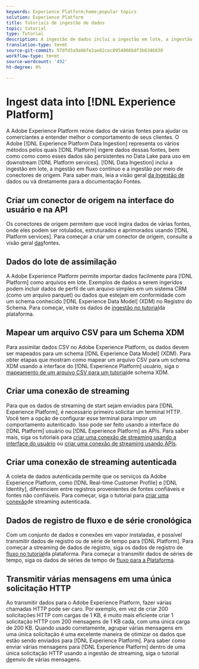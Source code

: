 ```yaml
---
keywords: Experience Platform;home;popular topics
solution: Experience Platform
title: Tutoriais de ingestão de dados
topic: tutorial
type: Tutorial
description: A ingestão de dados inclui a ingestão em lote, a ingestão em streaming e a ingestão usando conectores de origem.
translation-type: tm+mt
source-git-commit: 97dfd3a9a66fe2ae82cec8954066bdf3b6346830
workflow-type: tm+mt
source-wordcount: '492'
ht-degree: 0%

---
```



# Ingest data into [!DNL Experience Platform]

A Adobe Experience Platform reúne dados de várias fontes para ajudar os comerciantes a entender melhor o comportamento de seus clientes. O Adobe [!DNL Experience Platform Data Ingestion] representa os vários métodos pelos quais [!DNL Platform] ingere dados dessas fontes, bem como como como esses dados são persistentes no Data Lake para uso em downstream [!DNL Platform services]. [!DNL Data Ingestion] inclui a ingestão em lote, a ingestão em fluxo contínuo e a ingestão por meio de conectores de origem. Para saber mais, leia a visão geral [da Ingestão de](../ingestion/home.md) dados ou vá diretamente para a documentação [](../sources/home.md)Fontes.

## Criar um conector de origem na interface do usuário e na API

Os conectores de origem permitem que você ingira dados de várias fontes, onde eles podem ser rotulados, estruturados e aprimorados usando [!DNL Platform services]. Para começar a criar um conector de origem, consulte a visão geral [das](../sources/home.md)fontes.

## Dados do lote de assimilação

A Adobe Experience Platform permite importar dados facilmente para [!DNL Platform] como arquivos em lote. Exemplos de dados a serem ingeridos podem incluir dados de perfil de um arquivo simples em um sistema CRM (como um arquivo parquet) ou dados que estejam em conformidade com um schema conhecido [!DNL Experience Data Model] (XDM) no Registro do Schema. Para começar, visite os dados de [ingestão no tutorial](../ingestion/tutorials/ingest-batch-data.md)da plataforma.

## Mapear um arquivo CSV para um Schema XDM

Para assimilar dados CSV no Adobe Experience Platform, os dados devem ser mapeados para um schema [!DNL Experience Data Model] (XDM). Para obter etapas que mostram como mapear um arquivo CSV para um schema XDM usando a interface do [!DNL Experience Platform] usuário, siga o [mapeamento de um arquivo CSV para um tutorial](../ingestion/tutorials/map-a-csv-file.md)de schema XDM.

## Criar uma conexão de streaming

Para que os dados de streaming de start sejam enviados para [!DNL Experience Platform], é necessário primeiro solicitar um terminal HTTP. Você tem a opção de configurar esse terminal para impor um comportamento autenticado. Isso pode ser feito usando a interface do [!DNL Platform] usuário ou [!DNL Experience Platform] as APIs. Para saber mais, siga os tutoriais para [criar uma conexão de streaming usando a interface do usuário](../ingestion/tutorials/create-streaming-connection-ui.md) ou [criar uma conexão de streaming usando APIs](../ingestion/tutorials/create-streaming-connection.md).

## Criar uma conexão de streaming autenticada

A coleta de dados autenticada permite que os serviços da Adobe Experience Platform, como [!DNL Real-time Customer Profile] e [!DNL Identity], diferenciem entre registros provenientes de fontes confiáveis e fontes não confiáveis. Para começar, siga o tutorial para [criar uma conexão](../ingestion/tutorials/create-authenticated-streaming-connection.md)de streaming autenticada.

## Dados de registro de fluxo e de série cronológica

Com um conjunto de dados e conexões em vapor instaladas, é possível transmitir dados de registro ou de série de tempo para [!DNL Platform]. Para começar a streaming de dados de registro, siga os dados de registro de [fluxo no tutorial](../ingestion/tutorials/streaming-record-data.md)da plataforma. Para começar a transmitir dados de séries de tempo, siga os dados de séries de tempo de [fluxo para a Plataforma](../ingestion/tutorials/streaming-time-series-data.md).

## Transmitir várias mensagens em uma única solicitação HTTP

Ao transmitir dados para o Adobe Experience Platform, fazer várias chamadas HTTP pode ser caro. Por exemplo, em vez de criar 200 solicitações HTTP com cargas de 1 KB, é muito mais eficiente criar 1 solicitação HTTP com 200 mensagens de 1 KB cada, com uma única carga de 200 KB. Quando usado corretamente, agrupar várias mensagens em uma única solicitação é uma excelente maneira de otimizar os dados que estão sendo enviados para [!DNL Experience Platform]. Para saber como enviar várias mensagens para [!DNL Experience Platform] dentro de uma única solicitação HTTP usando a ingestão de streaming, siga o tutorial [de](../ingestion/tutorials/streaming-multiple-messages.md)envio de várias mensagens.



